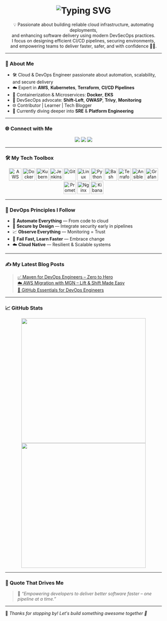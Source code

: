 <!-- Animated & Styled GitHub Profile README -->

<h1 align="center">
  <img src="https://readme-typing-svg.herokuapp.com?font=Fira+Code&size=28&pause=1000&center=true&vCenter=true&width=435&lines=Hi+I'm+Sivaiah+Addanki;Cloud+%26+DevOps+Engineer;Platform+%7C+CI%2FCD+%7C+SRE+%7C+Automation" alt="Typing SVG" />
</h1>

<p align="center">
  💡 Passionate about building reliable cloud infrastructure, automating deployments,<br>
  and enhancing software delivery using modern DevSecOps practices.<br>
  I focus on designing efficient CI/CD pipelines, securing environments,<br>
  and empowering teams to deliver faster, safer, and with confidence 🚀🔧.
</p>

---

### 🌟 About Me

- 🛠️ Cloud & DevOps Engineer passionate about automation, scalability, and secure delivery
- ☁️ Expert in **AWS**, **Kubernetes**, **Terraform**, **CI/CD Pipelines**
- 🐳 Containerization & Microservices: **Docker**, **EKS**
- 🔐 DevSecOps advocate: **Shift-Left**, **OWASP**, **Trivy**, **Monitoring**
- 🌐 Contributor | Learner | Tech Blogger
- 🌱 Currently diving deeper into **SRE** & **Platform Engineering**

---

### 🌐 Connect with Me

<p align="center">
  <a href="https://www.linkedin.com/in/sivaiah-addanki-067bb62b9" target="_blank"><img src="https://img.shields.io/badge/LinkedIn-blue?style=for-the-badge&logo=linkedin" /></a>
  <a href="https://medium.com/@sivaiahaddanki999" target="_blank"><img src="https://img.shields.io/badge/Medium-black?style=for-the-badge&logo=medium" /></a>
  <a href="mailto:sivadevopsengineer19@gmail.com" target="_blank"><img src="https://img.shields.io/badge/Gmail-red?style=for-the-badge&logo=gmail" /></a>
</p>

---

### 🛠️ My Tech Toolbox

<p align="center">
  <img src="https://cdn.jsdelivr.net/gh/devicons/devicon/icons/amazonwebservices/amazonwebservices-original.svg" width="40" title="AWS" />
  <img src="https://cdn.jsdelivr.net/gh/devicons/devicon/icons/docker/docker-original.svg" width="40" title="Docker" />
  <img src="https://cdn.jsdelivr.net/gh/devicons/devicon/icons/kubernetes/kubernetes-plain.svg" width="40" title="Kubernetes" />
  <img src="https://cdn.jsdelivr.net/gh/devicons/devicon/icons/jenkins/jenkins-original.svg" width="40" title="Jenkins" />
  <img src="https://cdn.jsdelivr.net/gh/devicons/devicon/icons/git/git-original.svg" width="40" title="Git" />
  <img src="https://cdn.jsdelivr.net/gh/devicons/devicon/icons/linux/linux-original.svg" width="40" title="Linux" />
  <img src="https://cdn.jsdelivr.net/gh/devicons/devicon/icons/python/python-original.svg" width="40" title="Python" />
  <img src="https://cdn.jsdelivr.net/gh/devicons/devicon/icons/bash/bash-original.svg" width="40" title="Bash" />
  <img src="https://cdn.jsdelivr.net/gh/devicons/devicon/icons/terraform/terraform-original.svg" width="40" title="Terraform" />
  <img src="https://www.vectorlogo.zone/logos/ansible/ansible-icon.svg" width="40" title="Ansible"/>
  <img src="https://www.vectorlogo.zone/logos/grafana/grafana-icon.svg" width="40" title="Grafana"/>
  <img src="https://www.vectorlogo.zone/logos/prometheusio/prometheusio-icon.svg" width="40" title="Prometheus"/>
  <img src="https://www.vectorlogo.zone/logos/nginx/nginx-icon.svg" width="40" title="Nginx"/>
  <img src="https://www.vectorlogo.zone/logos/elasticco_kibana/elasticco_kibana-icon.svg" width="40" title="Kibana"/>
</p>

---

### 🧠 DevOps Principles I Follow

- 🔄 **Automate Everything** — From code to cloud
- 🔐 **Secure by Design** — Integrate security early in pipelines
- 📈 **Observe Everything** — Monitoring = Trust
- 🧪 **Fail Fast, Learn Faster** — Embrace change
- ☁️ **Cloud Native** — Resilient & Scalable systems

---

### ✍️ My Latest Blog Posts

> [✅ Maven for DevOps Engineers – Zero to Hero](https://medium.com/@sivaiahaddanki999)  
> [☁️ AWS Migration with MGN – Lift & Shift Made Easy](https://medium.com/@sivaiahaddanki999)  
> [🔧 GitHub Essentials for DevOps Engineers](https://medium.com/@sivaiahaddanki999)

---

### 📈 GitHub Stats

<p align="center">
  <img src="https://github-readme-stats.vercel.app/api?username=siva1369&show_icons=true&theme=tokyonight" width="400"/>
  <img src="https://streak-stats.demolab.com?user=siva1369&theme=tokyonight&hide_border=false" width="400"/>
</p>

---

### 📌 Quote That Drives Me

> 🚀 *“Empowering developers to deliver better software faster – one pipeline at a time.”*

---

🎯 *Thanks for stopping by! Let's build something awesome together 🤝*

